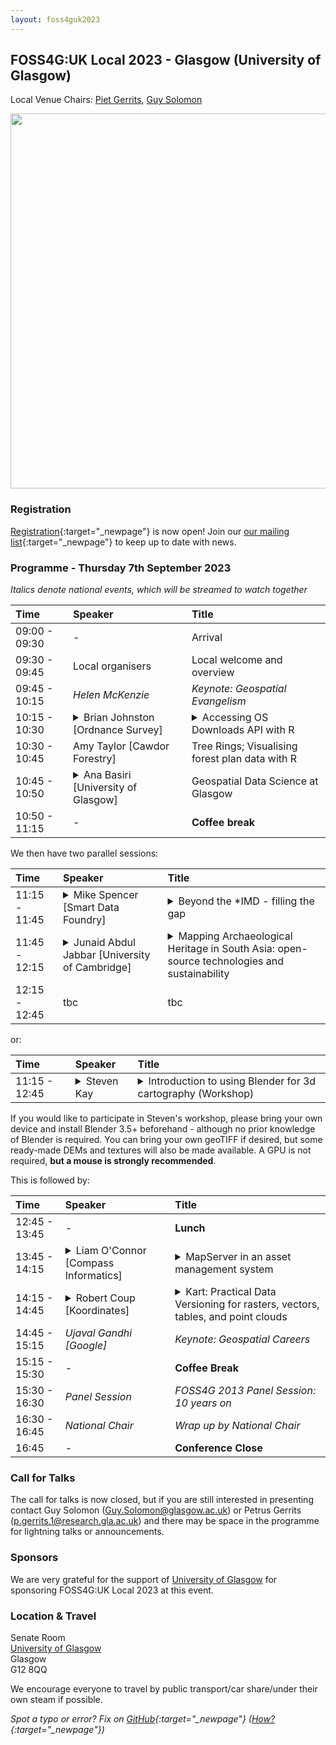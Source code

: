 ```yaml
---
layout: foss4guk2023
---
```


## FOSS4G:UK Local 2023 - Glasgow (University of Glasgow)

Local Venue Chairs: [Piet Gerrits](https://pgerrits.com/), [Guy Solomon](https://guy-sol.github.io/) 

<img src="images/uni-of-glasgow.jpg" width="600" align="middle">

### Registration

[Registration](https://www.eventbrite.co.uk/e/foss4g-uk-local-2023-tickets-663598610307){:target="_newpage"} is now open! Join our [our mailing list](https://lists.osgeo.org/mailman/listinfo/uk){:target="_newpage"} to keep up to date with news. 

### Programme - Thursday 7th September 2023

_Italics denote national events, which will be streamed to watch together_

Time | Speaker| Title
:-----|:-----|:-----
09:00 - 09:30|-|Arrival
09:30 - 09:45|Local organisers|Local welcome and overview
09:45 - 10:15|_Helen McKenzie_|_Keynote: Geospatial Evangelism_
10:15 - 10:30| <details closed> <summary> Brian Johnston [Ordnance Survey] </summary> <br> Brian is a technical consultant for Ordnance Survey supporting customers across the Scottish Public Sector. </details> | <details closed> <summary> Accessing OS Downloads API with R </summary> <br> The OS Downloads API is a service that lets you automate the discovery and download of OS OpenData and data packages. In doing so it improves the accessibility of OS data. In this session, we will show one of the ways of automating data access using R. </details>
10:30 - 10:45|Amy Taylor [Cawdor Forestry]|Tree Rings; Visualising forest plan data with R
10:45 - 10:50| <details closed> <summary> Ana Basiri [University of Glasgow] </summary> <br> Ana is Professor of Geospatial Data Science at the University of Glasgow, and works on developing (theoretical and applied) solutions to the challenges of 'new forms of data' such as missingness and biases. </details> |Geospatial Data Science at Glasgow
10:50 - 11:15|-|**Coffee break**

We then have two parallel sessions:

Time | Speaker| Title
:-----|:-----|:-----
11:15 - 11:45| <details closed> <summary> Mike Spencer [Smart Data Foundry] </summary> <br> Mike leads the research data science team at Smart Data Foundry and has a background in climate and the environment, economics and social science. His previous work has included agriculture, supply chains, rural economy, hydrology, digital skills and social services. He has a PhD from the University of Edinburgh in snow hydrology and a BSc in Environmental Science from Lancaster University. Mike is a fellow of the Royal Statistical Society, a member of the Society of Research Software Engineers and a convener of the EdinbR R user group. </details> | <details closed> <summary> Beyond the *IMD - filling the gap </summary> <br> The Index of Multiple Deprivation is an essential tool for policy making and service delivery. It's a critical benchmark that brings together disparate data sources including crime statistics, service access, health and financial data. However, the last time the SIMD (Scotland's IMD) was updated was in 2020. Since then we've had Brexit, COVID and Russia's invasion of Ukraine leading to a cost of living crisis. At Smart Data Foundry, we are working with NatWest Group data to develop a financial wellbeing index at a weekly timestep to provide up-to-date information to decision-makers and bridge the gap between *IMD updates. Come to this talk to hear about the privacy-preserving FOSS tools we're using to develop this new financial wellbeing index. </details>
11:45 - 12:15| <details closed> <summary> Junaid Abdul Jabbar [University of Cambridge] </summary> <br> Junaid is a Geoinformatics Engineer with a Bachelor’s degree (2015) from National University of Sciences & Technology, Pakistan and Master’s degree (2019) from Institute of Space Technology, Pakistan. </details> | <details closed> <summary> Mapping Archaeological Heritage in South Asia: open-source technologies and sustainability </summary> <br> Mapping Archaeological Heritage in South Asia (MAHSA) project aims at documenting the endangered archaeology and cultural heritage of the Indus River Basin. MAHSA project focuses on the use of open-source technologies such as QGIS, PostgreSQL, Open Data Kit, and Arches database platform for digitizing and recording data from various sources including legacy data, historic maps, remote sensing, and automated site detection methods. The use of low-cost open-source technologies accompanied with a series of training sessions for local stakeholders addresses the project’s goal of long-term sustainability of the data recording mechanism and the Arches database, which aspires to serve as the primary mapping resource and research repository for the archaeological and endangered cultural heritage of the region. </details>
12:15 - 12:45|tbc|tbc

or:

Time | Speaker| Title
:-----|:-----|:-----
11:15 - 12:45| <details closed> <summary> Steven Kay </summary> <br> Steven is a web developer by trade, but a cartographer at heart. Steven uses Blender and QGIS and other FOSS tools to create 3d maps and visualisations. You can see Steven's work on twitter and mastodon under @stevefaeembra </details> | <details closed> <summary> Introduction to using Blender for 3d cartography (Workshop) </summary> <br> A hands-on walkthrough of how to use Blender to create a 3d map. </details>

If you would like to participate in Steven's workshop, please bring your own device and install Blender 3.5+ beforehand - although no prior knowledge of Blender is required. You can bring your own geoTIFF if desired, but some ready-made DEMs and textures will also be made available. A GPU is not required, **but a mouse is strongly recommended**.

This is followed by:

Time | Speaker| Title
:-----|:-----|:-----
12:45 - 13:45|-|**Lunch**|
13:45 - 14:15| <details closed> <summary> Liam O'Connor [Compass Informatics] </summary> <br> Liam is a GIS developer with 13 years experience.</details> | <details closed> <summary> MapServer in an asset management system </summary> <br> Compass Informatics develops integrated spatial and information management services and solutions to assist government and commercial organisations across many sectors. MapServer plays a crucial part in one of our longest running projects, The Pavement Management System (PMS). This is a web-based mapping application designed for the management of roadway and active travel infrastructure maintenance in Ireland. It is developed for the Local Government Management Agency (LGMA) and utilised by all 31 Local Authorities in Ireland. This presentation will centre around how our WMS, WFS and OCI API endpoints are designed and built in backend (using libraries like mappyfile), as well as the myriad of ways in which these services are consumed by our end users. </details> |
14:15 - 14:45| <details closed> <summary> Robert Coup [Koordinates] </summary> <br> Robert is Co-founder and Head of Technology at Koordinates </details> | <details closed> <summary> Kart: Practical Data Versioning for rasters, vectors, tables, and point clouds </summary> <br> We’re drowning in data, but the geospatial world lags badly behind in versioning tools compared to our software counterparts. Kart (https://kartproject.org) is solving this with a practical open tool for versioning datasets, enabling you to work more efficiently and collaborate better. </details> |
14:45 - 15:15|_Ujaval Gandhi [Google]_|_Keynote: Geospatial Careers_
15:15 - 15:30|-|**Coffee Break**
15:30 - 16:30|_Panel Session_|_FOSS4G 2013 Panel Session: 10 years on_
16:30 - 16:45|_National Chair_|_Wrap up by National Chair_
16:45|-|**Conference Close**

### Call for Talks

The call for talks is now closed, but if you are still interested in presenting contact Guy Solomon (<Guy.Solomon@glasgow.ac.uk>) or 
Petrus Gerrits (<p.gerrits.1@research.gla.ac.uk>) and
there may be space in the programme for lightning talks or announcements.

### Sponsors

We are very grateful for the support of [University of Glasgow](https://www.gla.ac.uk/) for sponsoring FOSS4G:UK Local 2023 at this event. 


### Location & Travel

Senate Room<br>
[University of Glasgow](https://www.openstreetmap.org/way/26624925#map=17/55.87326/-4.28901)<br>
Glasgow<br>
G12 8QQ<br>

We encourage everyone to travel by public transport/car share/under their own steam if possible.


*Spot a typo or error? Fix on [GitHub](https://github.com/osgeouk/website/blob/gh-pages/foss4guklocal2023/glasgow.md){:target="_newpage"} ([How?](https://uk.osgeo.org/editing-on-github){:target="_newpage"})*
